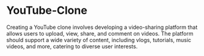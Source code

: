 # YouTube-Clone
Creating a YouTube clone involves developing a video-sharing platform that allows users to upload, view, share, and comment on videos. The platform should support a wide variety of content, including vlogs, tutorials, music videos, and more, catering to diverse user interests.
